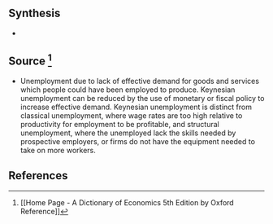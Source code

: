 ## Synthesis
- 
## Source [^1]
- Unemployment due to lack of effective demand for goods and services which people could have been employed to produce. Keynesian unemployment can be reduced by the use of monetary or fiscal policy to increase effective demand. Keynesian unemployment is distinct from classical unemployment, where wage rates are too high relative to productivity for employment to be profitable, and structural unemployment, where the unemployed lack the skills needed by prospective employers, or firms do not have the equipment needed to take on more workers.
## References

[^1]: [[Home Page - A Dictionary of Economics 5th Edition by Oxford Reference]]